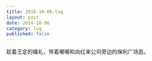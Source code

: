```yaml
---
title: 2018-10-06-log
layout: post
date: 2018-10-06
category: log
published: false
---
```


趁着王定的婚礼，带着嘟嘟和向红来公司旁边的保利广场逛。